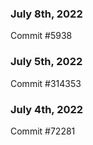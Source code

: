 ### July 8th, 2022

Commit #5938

### July 5th, 2022

Commit #314353


### July 4th, 2022

Commit #72281
